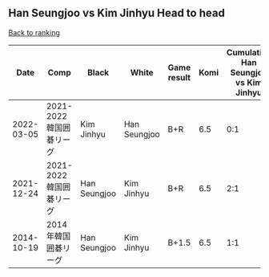 ## Han Seungjoo vs Kim Jinhyu Head to head

[Back to ranking](../../index.md)




| **Date** | **Comp** | **Black** | **White** | **Game result** | **Komi** | **Cumulative Han Seungjoo vs Kim Jinhyu** | **Han Seungjoo streak** | **Kim Jinhyu streak** | 
| --- | --- | --- | --- | --- | --- | --- | --- | --- |
| 2022-03-05 | 2021-2022韓国囲碁リーグ | Kim Jinhyu | Han Seungjoo | B+R | 6.5 | 0:1 | 0 | 1 | 
| 2021-12-24 | 2021-2022韓国囲碁リーグ | Han Seungjoo | Kim Jinhyu | B+R | 6.5 | 2:1 | 2 | 0 | 
| 2014-10-19 | 2014年韓国囲碁リーグ | Han Seungjoo | Kim Jinhyu | B+1.5 | 6.5 | 1:1 | 1 | 0 |




